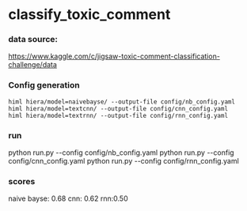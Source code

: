 # classify_toxic_comment

### data source: 
https://www.kaggle.com/c/jigsaw-toxic-comment-classification-challenge/data


### Config generation
```
himl hiera/model=naivebayse/ --output-file config/nb_config.yaml
himl hiera/model=textcnn/ --output-file config/cnn_config.yaml
himl hiera/model=textrnn/ --output-file config/rnn_config.yaml
```

### run
python run.py --config config/nb_config.yaml
python run.py --config config/cnn_config.yaml
python run.py --config config/rnn_config.yaml

### scores
naive bayse: 0.68
cnn: 0.62
rnn:0.50

